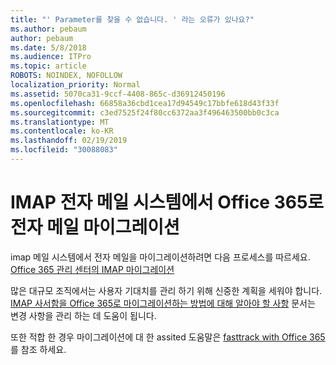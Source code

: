 ```yaml
---
title: "' Parameter를 찾을 수 없습니다. ' 라는 오류가 있나요?"
ms.author: pebaum
author: pebaum
ms.date: 5/8/2018
ms.audience: ITPro
ms.topic: article
ROBOTS: NOINDEX, NOFOLLOW
localization_priority: Normal
ms.assetid: 5070ca31-9ccf-4408-865c-d36912450196
ms.openlocfilehash: 66858a36cbd1cea17d94549c17bbfe618d43f33f
ms.sourcegitcommit: c3ed7525f24f80cc6372aa3f496463500bb0c3ca
ms.translationtype: MT
ms.contentlocale: ko-KR
ms.lasthandoff: 02/19/2019
ms.locfileid: "30088083"
---
```

# <a name="migrating-email-from-imap-email-system-to-office-365"></a>IMAP 전자 메일 시스템에서 Office 365로 전자 메일 마이그레이션

imap 메일 시스템에서 전자 메일을 마이그레이션하려면 다음 프로세스를 따르세요. [Office 365 관리 센터의 IMAP 마이그레이션](https://support.office.com/article/4682f2e4-f720-4868-91ab-207f5b0c325d)
  
많은 대규모 조직에서는 사용자 기대치를 관리 하기 위해 신중한 계획을 세워야 합니다. [IMAP 사서함을 Office 365로 마이그레이션하는 방법에 대해 알아야 할 사항](https://docs.microsoft.com/en-us/Exchange/mailbox-migration/migrating-imap-mailboxes/migrating-imap-mailboxes) 문서는 변경 사항을 관리 하는 데 도움이 됩니다. 

또한 적합 한 경우 마이그레이션에 대 한 assited 도움말은 [fasttrack with Office 365](https://www.microsoft.com/fasttrack/microsoft-365/office-365) 를 참조 하세요.
  

